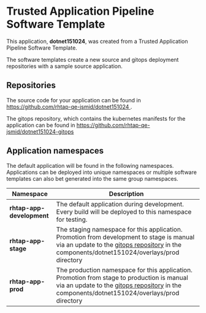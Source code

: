 # Trusted Application Pipeline Software Template

This application, **dotnet151024**, was created from a Trusted Application Pipeline Software Template.

The software templates create a new source and gitops deployment repositories with a sample source application. 

## Repositories

The source code for your application can be found in [https://github.com/rhtap-qe-jsmid/dotnet151024 ](https://github.com/rhtap-qe-jsmid/dotnet151024 ).
 
The gitops repository, which contains the kubernetes manifests for the application can be found in 
[https://github.com/rhtap-qe-jsmid/dotnet151024-gitops ](https://github.com/rhtap-qe-jsmid/dotnet151024-gitops ) 

## Application namespaces 

The default application will be found in the following namespaces. Applications can be deployed into unique namespaces or multiple software templates can also bet generated into the same group namespaces.  

|  Namespace   |  Description   |  
| -------- | -------- |   
| **rhtap-app-development** | The default application during development. Every build will be deployed to this namespace for testing. | 
| **rhtap-app-stage** | The staging namespace for this application. Promotion from development to stage is manual via an update to the [gitops repository](https://github.com/rhtap-qe-jsmid/dotnet151024-gitops ) in the components/dotnet151024/overlays/prod directory |  
| **rhtap-app-prod** | The production namespace for this application. Promotion from stage to production is manual via an update to the [gitops repository](https://github.com/rhtap-qe-jsmid/dotnet151024-gitops ) in the components/dotnet151024/overlays/prod directory | 